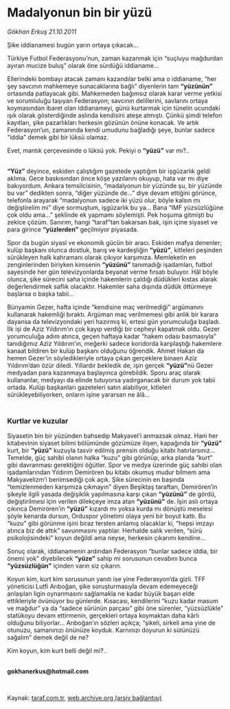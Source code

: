 # Madalyonun bin bir yüzü

*Gökhan Erkuş 21.10.2011*

<div class="yazi"><p>Şike iddianamesi bugün yarın ortaya çıkacak...</p>
<p>Türkiye Futbol Federasyonu’nun, zaman kazanmak için “suçluyu mağdurdan ayıran mucize buluş” olarak öne sürdüğü iddianame... </p>
<p>Ellerindeki bombayı atacak zamanı kazandılar belki ama o iddianame, “her şey savcının mahkemeye sunacaklarına bağlı” diyenlerin tam <b>“yüzünün”</b> ortasında patlayacak gibi. Mahkemeden bağımsız olarak karar verme yetkisi ve sorumluluğu taşıyan Federasyon; savcının delillerini, savlarını ortaya koymasından ibaret olan iddianameyi, günü kurtarmak için tünelin ucundaki ışık olarak gösterdiğinde aslında kendisini ateşe atmıştı. Çünkü şimdi telefon kayıtları, şike pazarlıkları herkesin gözünün önüne konacak. Ve artık Federasyon’un, zamanında kendi umudunu bağladığı şeye, bunlar sadece “iddia” demek gibi bir lüksü olamaz.</p>
<p>Evet, mantık çerçevesinde o lüksü yok. Pekiyi o <b>“yüzü”</b> var mı?..</p>
<p><b><br/>“Yüz”</b> deyince, eskiden çalıştığım gazetede yaptığım bir işgüzarlık geldi aklıma. Gece baskısından önce köşe yazılarını okuyup, hata var mı diye bakıyordum. Ankara temsilcisinin, “madalyonun bir yüzünde şu, bir yüzünde bu var” dedikten sonra, “diğer yüzünde de...” diye devam ettiğini görünce, telefonla arayarak “madalyonun sadece iki yüzü olur, böyle kalsın mı değiştirelim mi” diye sormuştum, işgüzarlık bu ya... Bana “IMF yüzsüzlüğüne çok oldu ama...” şeklinde ek yapmamı söylemişti. Pek hoşuma gitmişti bu zekice çözüm. Sanırım, hangi “taraf”tan bakarsan bak, işin içine siyaset ve para girince <b>“yüzlerden”</b> geçilmiyor piyasada.</p>
<p>Spor da bugün siyasî ve ekonomik gücün bir aracı. Eskiden mafya denenler; kulüp başkanı olunca dostluk, barış ve kardeşliğin <b>“yüzü”</b>, kitleleri peşinden sürükleyen halk kahramanı olarak çıkıyor karşımıza. Memleketin en zenginlerinden biriyken kimsenin <b>“yüzünü”</b> tanımadığı işadamları, futbol sayesinde her gün televizyonlarda beyanat verme fırsatı buluyor. Hâl böyle olunca, şike sürecini saha içinde hakemlerin çaldığı düdükleri kıstas alarak değerlendirmek saflık olacaktır. Hakemler saha dışında düdük öttürmeye başlarsa o başka tabii...</p>
<p>Bünyamin Gezer, hafta içinde “kendisine maç verilmediği” argümanını kullanarak hakemliği bıraktı. Argüman maç verilmemesi gibi anlık bir karara dayansa da televizyondaki yeri hazırmış ki, ertesi gün yorumculuğa başladı. İlk işi de Aziz Yıldırım’ın çok kayıp verdiği bir cepheyi kapatmak oldu. Gezer yorumculuğa adım atınca, geçen haftaya kadar “hakem odası basmasıyla” tanıdığımız Aziz Yıldırım’ın, meğerki sadece koridorda karşılaştığı hakemlere kanaat bildiren bir kulüp başkanı olduğunu öğrendik. Ahmet Hakan da hemen Gezer’in söyledikleriyle ortaya çıkan gerçeklere binaen Aziz Yıldırım’dan özür diledi. Yıllardır bekledik de, işin gerçek <b>“yüzü”</b>nü Gezer medyadan para kazanmaya başlayınca görebildik. Sporu araç olarak kullananlar, medyayı da elinde tutuyorsa yadırganacak bir durum yok tabii ortada. Kulüp başkanları gazeteleri satın alabiliyor, kitleleri sürükleyebiliyorken, onların işine yararsan ne âlâ...</p>
<h3><br/>Kurtlar ve kuzular</h3>
<p>Siyasetin bin bir yüzünden bahsedip Makyavel’i anmazsak olmaz. Hani her kitabevinin siyaset bilimi bölümünde gözümüze ilişen, kapağında bir <b>“yüzü”</b> kurt, bir <b>“yüzü”</b> kuzuyla tasvir edilmiş prensin olduğu kitabı hatırlarsınız... Temelde, güç sahibi olanın halka “kuzu” gibi görünüp, arka planda “kurt” gibi davranması gerektiğini öğütler. Spor ve medya üzerinde güç sahibi olan işadamlarından Yıldırım Demirören bu kitabı okumuş mudur bilmem ama Makyavelizm’i benimsediği çok açık. Şike sürecinin en başında “temizlenmeden karşımıza çıkmayın” diyen Beşiktaş taraftarı, Demirören’in şikeyle ilgili yasada değişiklik yapılmasına karşı çıkan <b>“yüzünü”</b> de gördü, değiştirilmesi için verilen dilekçeye imza atan <b>“yüzünü”</b> de. İşin aslı ortaya çıkınca Demirören’in <b>“yüzü”</b> kızardı mı yoksa kurda mı dönüştü meselesi şöyle kenarda dursun, Orduspor yönetimi olaya yeni bir boyut kattı. Bu “kuzu” gibi görünme işini biraz tersten anlamış olacaklar ki, “hepsi imzayı atınca biz de attık” savunmasını yaptılar. Herhalde salık verilen, “sürü psikolojisindeki” koyun değildi ama neyse, herkesin çıkarımı kendine...</p>
<p>Sonuç olarak, iddianamenin ardından Federasyon “bunlar sadece iddia, bir önemi yok” diyebilecek <b>“yüze”</b> sahip mi sorusunun cevabını bunca <b>“yüzsüzlüğün”</b> içinden varın siz çıkarın.</p>
<p>Koyun kim, kurt kim sorusunun yanıtı ise yine Federasyon’da gizli. TFF yöneticisi Lutfi Arıboğan, şike soruşturmasıyla devam edemeyeceği anlaşılan ligin oynanmasını sağlamakla ne kadar büyük başarı elde ettikleriyle övünüyor bu günlerde. Kısacası, kendilerini “kuzu kadar masum ve mağdur” ya da “sadece sürünün parçası” gibi öne sürenler, “yüzsüzlükle” statükoyu devam ettirmenin, gerçekleri ortaya koymaktan daha kârlı olduğunu biliyorlar... Arıboğan’ın sözleri açıkça; “şikeli, sirkeli ama yine de otunuzu, samanınızı önünüze koyduk. Karnınızı doyurun ki sütünüzü sağalım” demek değil de ne?</p>
<p>Kim koyun, kim kurt belli değil mi?..</p>
<p><b><br/>gokhanerkus@hotmail.com</b></p>
<p><b> </b></p>
</div>

Kaynak: [taraf.com.tr](http://www.taraf.com.tr/gokhan-erkus/makale-madalyonun-bin-bir-yuzu.htm), [web.archive.org (arşiv bağlantısı)](http://web.archive.org/web/20131107114712/http://www.taraf.com.tr/gokhan-erkus/makale-madalyonun-bin-bir-yuzu.htm)
